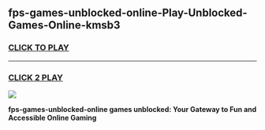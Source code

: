 
## fps-games-unblocked-online-Play-Unblocked-Games-Online-kmsb3
<h3>
<a href="https://premium76.site?title=fps-games-unblocked-online&ref=25A">CLICK TO PLAY</a></h3>
<hr>

<h3>
<a href="https://premium76.site?title=fps-games-unblocked-online&ref=25A">CLICK 2 PLAY</a>
  
</h3>

<a href="https://premium76.site?title=fps-games-unblocked-online&ref=25A"><img src="https://clearcache.store/games.png"></a>


**fps-games-unblocked-online games unblocked: Your Gateway to Fun and Accessible Online Gaming**
